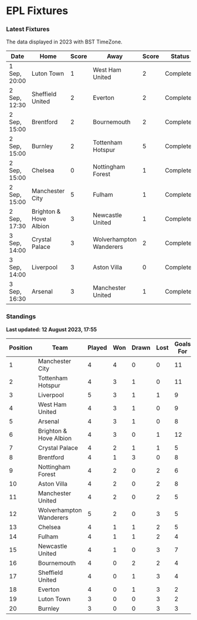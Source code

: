 # EPL Fixtures

### Latest Fixtures

The data displayed in 2023 with BST TimeZone.

<!-- START_TABLE -->
| Date | Home | Score | Away | Score | Status |
|-------------|--------|--------------|--------|--------------|--------|
| 1 Sep, 20:00 | Luton Town | 1 | West Ham United | 2 | Completed |
| 2 Sep, 12:30 | Sheffield United | 2 | Everton | 2 | Completed |
| 2 Sep, 15:00 | Brentford | 2 | Bournemouth | 2 | Completed |
| 2 Sep, 15:00 | Burnley | 2 | Tottenham Hotspur | 5 | Completed |
| 2 Sep, 15:00 | Chelsea | 0 | Nottingham Forest | 1 | Completed |
| 2 Sep, 15:00 | Manchester City | 5 | Fulham | 1 | Completed |
| 2 Sep, 17:30 | Brighton & Hove Albion | 3 | Newcastle United | 1 | Completed |
| 3 Sep, 14:00 | Crystal Palace | 3 | Wolverhampton Wanderers | 2 | Completed |
| 3 Sep, 14:00 | Liverpool | 3 | Aston Villa | 0 | Completed |
| 3 Sep, 16:30 | Arsenal | 3 | Manchester United | 1 | Completed |
<!-- END_TABLE -->

### Standings

**Last updated: 12 August 2023, 17:55**

<!-- START_STANDINGS -->
| Position | Team | Played | Won | Drawn | Lost | Goals For | Goals Against | Goal Difference | Points |
|----------|------|--------|-----|-------|------|-----------|---------------|-----------------|--------|
| 1 | Manchester City | 4 | 4 | 0 | 0 | 11 | 2 | 9 | 12 |
| 2 | Tottenham Hotspur | 4 | 3 | 1 | 0 | 11 | 4 | 7 | 10 |
| 3 | Liverpool | 5 | 3 | 1 | 1 | 9 | 4 | 5 | 10 |
| 4 | West Ham United | 4 | 3 | 1 | 0 | 9 | 4 | 5 | 10 |
| 5 | Arsenal | 4 | 3 | 1 | 0 | 8 | 4 | 4 | 10 |
| 6 | Brighton & Hove Albion | 4 | 3 | 0 | 1 | 12 | 6 | 6 | 9 |
| 7 | Crystal Palace | 4 | 2 | 1 | 1 | 5 | 4 | 1 | 7 |
| 8 | Brentford | 4 | 1 | 3 | 0 | 8 | 5 | 3 | 6 |
| 9 | Nottingham Forest | 4 | 2 | 0 | 2 | 6 | 6 | 0 | 6 |
| 10 | Aston Villa | 4 | 2 | 0 | 2 | 8 | 9 | -1 | 6 |
| 11 | Manchester United | 4 | 2 | 0 | 2 | 5 | 7 | -2 | 6 |
| 12 | Wolverhampton Wanderers | 5 | 2 | 0 | 3 | 5 | 8 | -3 | 6 |
| 13 | Chelsea | 4 | 1 | 1 | 2 | 5 | 5 | 0 | 4 |
| 14 | Fulham | 4 | 1 | 1 | 2 | 4 | 10 | -6 | 4 |
| 15 | Newcastle United | 4 | 1 | 0 | 3 | 7 | 7 | 0 | 3 |
| 16 | Bournemouth | 4 | 0 | 2 | 2 | 4 | 8 | -4 | 2 |
| 17 | Sheffield United | 4 | 0 | 1 | 3 | 4 | 7 | -3 | 1 |
| 18 | Everton | 4 | 0 | 1 | 3 | 2 | 8 | -6 | 1 |
| 19 | Luton Town | 3 | 0 | 0 | 3 | 2 | 9 | -7 | 0 |
| 20 | Burnley | 3 | 0 | 0 | 3 | 3 | 11 | -8 | 0 |
<!-- END_STANDINGS -->
